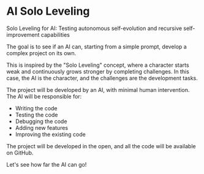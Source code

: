 # AI Solo Leveling

Solo Leveling for AI: Testing autonomous self-evolution and recursive self-improvement capabilities

The goal is to see if an AI can, starting from a simple prompt, develop a complex project on its own.

This is inspired by the "Solo Leveling" concept, where a character starts weak and continuously grows stronger by completing challenges. In this case, the AI is the character, and the challenges are the development tasks.

The project will be developed by an AI, with minimal human intervention. The AI will be responsible for:

* Writing the code
* Testing the code
* Debugging the code
* Adding new features
* Improving the existing code

The project will be developed in the open, and all the code will be available on GitHub.

Let's see how far the AI can go!
